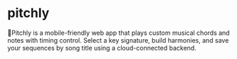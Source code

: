 # pitchly
🎵Pitchly is a mobile-friendly web app that plays custom musical chords and notes with timing control. Select a key signature, build harmonies, and save your sequences by song title using a cloud-connected backend.
